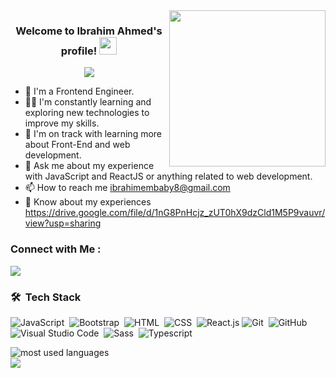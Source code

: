 
<img width="250" align="right" src="https://c.tenor.com/_DOBjnGspYAAAAAM/code-coding.gif">

<h3 align="center">
  Welcome to Ibrahim Ahmed's profile!
  <img src="https://media.giphy.com/media/hvRJCLFzcasrR4ia7z/giphy.gif" width="28">
</h3>

<!-- Typing SVG by DenverCoder1 - https://github.com/DenverCoder1/readme-typing-svg -->
<p align="center">
  <a href="https://github.com/DenverCoder1/readme-typing-svg"><img src="https://readme-typing-svg.herokuapp.com/?lines=Front%20End%20Developer;Always%20learning%20new%20things&font=Fira%20Code&center=true&width=440&height=45&color=f75c7e&vCenter=true&size=22"></a>
</p> 

- 🏢 I'm a Frontend Engineer.
- 👨‍💻 I'm constantly learning and exploring new technologies to improve my skills.
- 🌱 I'm on track with learning more about Front-End and web development.
- 💬 Ask me about my experience with JavaScript and ReactJS or anything related to web development.
- 📫 How to reach me ibrahimembaby8@gmail.com
- 📄 Know about my experiences https://drive.google.com/file/d/1nG8PnHcjz_zUT0hX9dzCld1M5P9vauvr/view?usp=sharing



### Connect with Me :

<a href="https://linkedin.com/in/ibrahimahmeddev" target="_blank"><img src="https://img.shields.io/badge/-Ibrahim%20Ahmed-0077B5?style=for-the-badge&logo=Linkedin&logoColor=white"/></a>



### 🛠 &nbsp;Tech Stack
![JavaScript](https://img.shields.io/badge/-JavaScript-05122A?style=flat&logo=javascript)&nbsp;
![Bootstrap](https://img.shields.io/badge/-Bootstrap-05122A?style=flat&logo=bootstrap&logoColor=563D7C)&nbsp;
![HTML](https://img.shields.io/badge/-HTML-05122A?style=flat&logo=HTML5)&nbsp;
![CSS](https://img.shields.io/badge/-CSS-05122A?style=flat&logo=CSS3&logoColor=1572B6)&nbsp;
![React.js](https://img.shields.io/badge/-React-05122A?style=flat&logo=react)
![Git](https://img.shields.io/badge/-Git-05122A?style=flat&logo=git)&nbsp;
![GitHub](https://img.shields.io/badge/-GitHub-05122A?style=flat&logo=github)&nbsp;
![Visual Studio Code](https://img.shields.io/badge/-Visual%20Studio%20Code-05122A?style=flat&logo=visual-studio-code&logoColor=007ACC)&nbsp;
![Sass](https://img.shields.io/badge/-Sass-05122A?style=flat&logo=sass)&nbsp;
![Typescript](https://img.shields.io/badge/-Typescript-05122A?style=flat&logo=typescript)&nbsp;





<img align="left" src="https://github-readme-stats.vercel.app/api/top-langs?username=ibrahimahmeddev&show_icons=true&locale=en&layout=compact&theme=radical" alt="most used languages" />
<br>
<a href="https://komarev.com/ghpvc/?username=ibrahimahmeddev&style=for-the-badge">
    <img src="https://komarev.com/ghpvc/?username=ibrahimahmeddev&style=for-the-badge">
</a>
